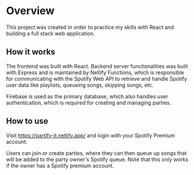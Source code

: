 # Overview

This project was created in order to practice my skills with React and building a full stack web application.

## How it works

The frontend was built with React. Backend server functionalities was built with Express and is maintained by Netlify Functions, which is responsible for communicating with the Spotify Web API to retrieve and handle Spotify user data like playlists, queueing songs, skipping songs, etc. 

Firebase is used as the primary database, which also handles user authentication, which is required for creating and managing parties. 

## How to use

Visit https://partify-it.netlify.app/ and login with your Spotify Premium account.

Users can join or create parties, where they can then queue up songs that will be added to the party owner's Spotify queue. Note that this only works if the owner has a Spotify premium account. 



